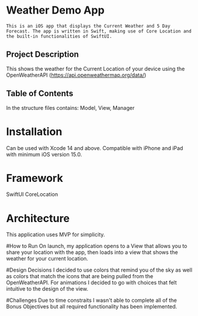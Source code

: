 # Weather Demo App

    This is an iOS app that displays the Current Weather and 5 Day Forecast. The app is written in Swift, making use of Core Location and the built-in functionalities of SwiftUI.

## Project Description 

This shows the weather for the Current Location of your device using the OpenWeatherAPI (https://api.openweathermap.org/data/)

## Table of Contents

In the structure files contains: Model, View, Manager


# Installation
Can be used with Xcode 14 and above. Compatible with iPhone and iPad with minimum iOS version 15.0.

# Framework
SwiftUI
CoreLocation
 

# Architecture
This application uses MVP for simplicity.

#How to Run
On launch, my application opens to a View that allows you to share your location with the app, then loads into a view that shows the weather for your current location.

#Design Decisions
I decided to use colors that remind you of the sky as well as colors that match the icons that are being pulled from the OpenWeatherAPI. For animations I decided to go with choices that felt intuitive to the design of the view.

#Challenges
 Due to time constraits I wasn't able to complete all of the Bonus Objectives but all required functionality has been implemented.


